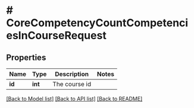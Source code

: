 # # CoreCompetencyCountCompetenciesInCourseRequest

## Properties

Name | Type | Description | Notes
------------ | ------------- | ------------- | -------------
**id** | **int** | The course id |

[[Back to Model list]](../../README.md#models) [[Back to API list]](../../README.md#endpoints) [[Back to README]](../../README.md)
